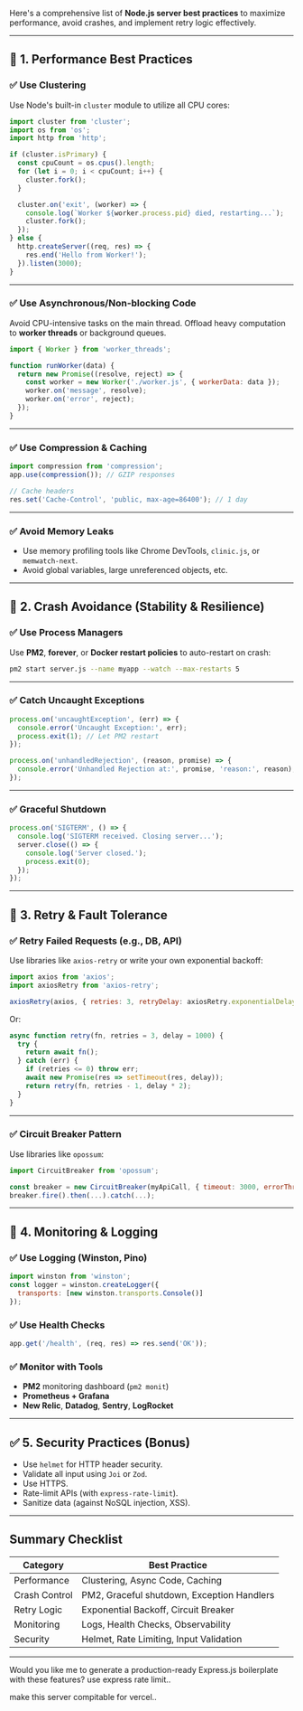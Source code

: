 Here's a comprehensive list of **Node.js server best practices** to maximize performance, avoid crashes, and implement retry logic effectively.

---

## 🚀 1. **Performance Best Practices**

### ✅ Use Clustering

Use Node's built-in `cluster` module to utilize all CPU cores:

```js
import cluster from 'cluster';
import os from 'os';
import http from 'http';

if (cluster.isPrimary) {
  const cpuCount = os.cpus().length;
  for (let i = 0; i < cpuCount; i++) {
    cluster.fork();
  }

  cluster.on('exit', (worker) => {
    console.log(`Worker ${worker.process.pid} died, restarting...`);
    cluster.fork();
  });
} else {
  http.createServer((req, res) => {
    res.end('Hello from Worker!');
  }).listen(3000);
}
```

---

### ✅ Use Asynchronous/Non-blocking Code

Avoid CPU-intensive tasks on the main thread. Offload heavy computation to **worker threads** or background queues.

```js
import { Worker } from 'worker_threads';

function runWorker(data) {
  return new Promise((resolve, reject) => {
    const worker = new Worker('./worker.js', { workerData: data });
    worker.on('message', resolve);
    worker.on('error', reject);
  });
}
```

---

### ✅ Use Compression & Caching

```js
import compression from 'compression';
app.use(compression()); // GZIP responses

// Cache headers
res.set('Cache-Control', 'public, max-age=86400'); // 1 day
```

---

### ✅ Avoid Memory Leaks

* Use memory profiling tools like Chrome DevTools, `clinic.js`, or `memwatch-next`.
* Avoid global variables, large unreferenced objects, etc.

---

## 🛑 2. **Crash Avoidance (Stability & Resilience)**

### ✅ Use Process Managers

Use **PM2**, **forever**, or **Docker restart policies** to auto-restart on crash:

```bash
pm2 start server.js --name myapp --watch --max-restarts 5
```

---

### ✅ Catch Uncaught Exceptions

```js
process.on('uncaughtException', (err) => {
  console.error('Uncaught Exception:', err);
  process.exit(1); // Let PM2 restart
});

process.on('unhandledRejection', (reason, promise) => {
  console.error('Unhandled Rejection at:', promise, 'reason:', reason);
});
```

---

### ✅ Graceful Shutdown

```js
process.on('SIGTERM', () => {
  console.log('SIGTERM received. Closing server...');
  server.close(() => {
    console.log('Server closed.');
    process.exit(0);
  });
});
```

---

## 🔁 3. **Retry & Fault Tolerance**

### ✅ Retry Failed Requests (e.g., DB, API)

Use libraries like `axios-retry` or write your own exponential backoff:

```js
import axios from 'axios';
import axiosRetry from 'axios-retry';

axiosRetry(axios, { retries: 3, retryDelay: axiosRetry.exponentialDelay });
```

Or:

```js
async function retry(fn, retries = 3, delay = 1000) {
  try {
    return await fn();
  } catch (err) {
    if (retries <= 0) throw err;
    await new Promise(res => setTimeout(res, delay));
    return retry(fn, retries - 1, delay * 2);
  }
}
```

---

### ✅ Circuit Breaker Pattern

Use libraries like `opossum`:

```js
import CircuitBreaker from 'opossum';

const breaker = new CircuitBreaker(myApiCall, { timeout: 3000, errorThresholdPercentage: 50 });
breaker.fire().then(...).catch(...);
```

---

## 🧪 4. **Monitoring & Logging**

### ✅ Use Logging (Winston, Pino)

```js
import winston from 'winston';
const logger = winston.createLogger({
  transports: [new winston.transports.Console()]
});
```

### ✅ Use Health Checks

```js
app.get('/health', (req, res) => res.send('OK'));
```

### ✅ Monitor with Tools

* **PM2** monitoring dashboard (`pm2 monit`)
* **Prometheus + Grafana**
* **New Relic**, **Datadog**, **Sentry**, **LogRocket**

---

## ✅ 5. **Security Practices (Bonus)**

* Use `helmet` for HTTP header security.
* Validate all input using `Joi` or `Zod`.
* Use HTTPS.
* Rate-limit APIs (with `express-rate-limit`).
* Sanitize data (against NoSQL injection, XSS).

---

## Summary Checklist

| Category      | Best Practice                              |
| ------------- | ------------------------------------------ |
| Performance   | Clustering, Async Code, Caching            |
| Crash Control | PM2, Graceful shutdown, Exception Handlers |
| Retry Logic   | Exponential Backoff, Circuit Breaker       |
| Monitoring    | Logs, Health Checks, Observability         |
| Security      | Helmet, Rate Limiting, Input Validation    |

---

Would you like me to generate a production-ready Express.js boilerplate with these features?
  use express rate limit..


  make this server compitable for vercel..